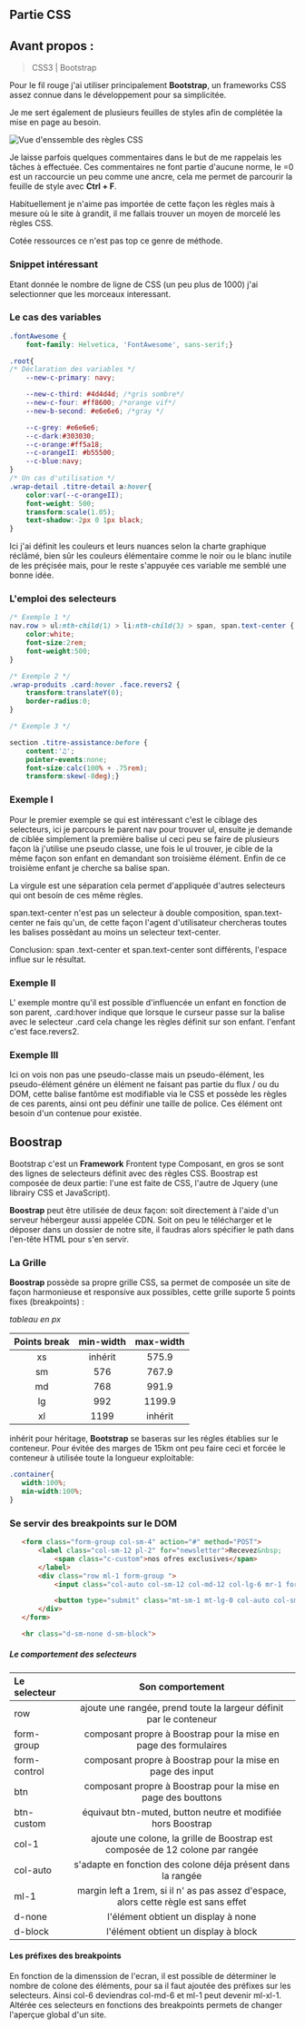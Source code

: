 ﻿## Partie CSS
## Avant propos : 
> CSS3 | Bootstrap

Pour le fil rouge j'ai utiliser principalement **Bootstrap**, un frameworks CSS assez connue dans le développement pour sa simplicitée.

Je me sert également de plusieurs feuilles de styles afin de complétée la mise en page au besoin.

![Vue d'enssemble des règles CSS](img/snCSS.png)

Je laisse parfois quelques commentaires dans le but de me rappelais les tâches à effectuée. Ces commentaires ne font partie d'aucune norme, le =0 est un raccourcie un peu comme une ancre, cela me permet de parcourir la feuille de style avec **Ctrl + F**.

Habituellement je n'aime pas importée de cette façon les règles mais à mesure où le site à grandit, il me fallais trouver un moyen de morcelé les règles CSS.

Cotée ressources ce n'est pas top ce genre de méthode.

### Snippet intéressant
Etant donnée le nombre de ligne de CSS (un peu plus de 1000) j'ai selectionner que les morceaux interessant.

### Le cas des variables
```css
.fontAwesome {
	font-family: Helvetica, 'FontAwesome', sans-serif;}

.root{
/* Déclaration des variables */
	--new-c-primary: navy;

	--new-c-third: #4d4d4d; /*gris sombre*/
	--new-c-four: #ff8600; /*orange vif*/
	--new-b-second: #e6e6e6; /*gray */

	--c-grey: #e6e6e6;
	--c-dark:#303030;
	--c-orange:#ff5a18;
	--c-orangeII: #b55500;
	--c-blue:navy;
}
/* Un cas d'utilisation */
.wrap-detail .titre-detail a:hover{
	color:var(--c-orangeII);
	font-weight: 500;
	transform:scale(1.05);
	text-shadow:-2px 0 1px black;
}

```
Ici j'ai définit les couleurs et leurs nuances selon la charte graphique réclâmé, bien sûr les couleurs élémentaire comme le noir ou le blanc inutile de les préçisée mais, pour le reste s'appuyée ces variable me semblé une bonne idée.

### L'emploi des selecteurs
```css
/* Exemple 1 */
nav.row > ul:nth-child(1) > li:nth-child(3) > span, span.text-center {
	color:white;
	font-size:2rem;
	font-weight:500;
}

/* Exemple 2 */
.wrap-produits .card:hover .face.revers2 {
	transform:translateY(0);
	border-radius:0;
}

/* Exemple 3 */

section .titre-assistance:before {
	content:'♫';
	pointer-events:none;
	font-size:calc(100% + .75rem);
	transform:skew(-8deg);}

```
### Exemple I
 Pour le premier exemple se qui est intéressant c'est le ciblage des selecteurs, ici je parcours le parent nav pour trouver ul, ensuite je demande de ciblée simplement la première balise ul ceci peu se faire de plusieurs façon là j'utilise une pseudo classe, une fois le ul trouver, je cible de la même façon son enfant en demandant son troisième élément. Enfin de ce troisième enfant je cherche sa balise span. 
 
 La virgule est une séparation cela permet d'appliquée d'autres selecteurs qui ont besoin de ces même règles.
 
 span.text-center n'est pas un selecteur à double composition, span.text-center ne fais qu'un, de cette façon l'agent d'utilisateur chercheras toutes les balises possèdant au moins un selecteur text-center.
 
 Conclusion: span .text-center et span.text-center sont différents, l'espace influe sur le résultat.
 
 ### Exemple II
 
 L' exemple montre qu'il est possible d'influencée un enfant en fonction de son parent, .card:hover indique que lorsque le curseur passe sur la balise avec le selecteur .card cela change les règles définit sur son enfant. l'enfant c'est face.revers2.
 
 ### Exemple III
 
 Ici on vois non pas une pseudo-classe mais un pseudo-élément, les pseudo-élément génére un élément ne faisant pas partie du flux / ou du DOM, cette balise fantôme est modifiable via le CSS et possède les règles de ces parents, ainsi ont peu définir une taille de police. Ces élément ont besoin d'un contenue pour existée.
 
  ## Boostrap
 
 Bootstrap c'est un **Framework** Frontent type Composant, en gros se sont des lignes de selecteurs définit avec des règles CSS. Boostrap est composée de deux partie: l'une est faite de CSS, l'autre de Jquery (une librairy CSS et JavaScript).
 
 **Boostrap** peut être utilisée de deux façon: soit directement à l'aide d'un serveur hébergeur aussi appelée CDN. Soit on peu le télécharger et le déposer dans un dossier de notre site, il faudras alors spécifier le path dans l'en-tête HTML pour s'en servir.
 
 ### La Grille
 
 **Boostrap** possède sa propre grille CSS, sa permet de composée un site de façon harmonieuse et responsive aux possibles, cette grille suporte 5 points fixes (breakpoints) :
 
 *tableau en px*
 
 | Points break  | min-width   | max-width   |
 |:-------------:|:-----------:|:-----------:|
 |      xs       |   inhérit   |  575.9      |
 |      sm       |       576   |     767.9   |
 |      md       |       768   |      991.9  |
 |      lg       |       992   |     1199.9  |
 |      xl       |      1199   |   inhérit   |
 
 inhérit pour héritage, **Bootstrap** se baseras sur les régles établies sur le conteneur. Pour évitée des marges de 15km ont peu faire ceci et forcée le conteneur à utilisée toute la longueur exploitable:
 
 ```css
 .container{
	width:100%;
	min-width:100%;
 }
 
 ```
 ### Se servir des breakpoints sur le DOM
 
 ```html
 	<form class="form-group col-sm-4" action="#" method="POST">
		<label class="col-sm-12 pl-2" for="newsletter">Recevez&nbsp;
		    <span class="c-custom">nos ofres exclusives</span>
		</label>
		<div class="row ml-1 form-group ">
			<input class="col-auto col-sm-12 col-md-12 col-lg-6 mr-1 form-control" type="text" placeholder="Entre votre adresse mail" id="newsletter">

			<button type="submit" class="mt-sm-1 mt-lg-0 col-auto col-sm-12 col-md-6 col-lg-4 btn btn-custom">S'abonnez</button>		
		</div>
	</form>

	<hr class="d-sm-none d-sm-block">
 
 ```
 ##### Le comportement des selecteurs
 
 | Le selecteur  | Son comportement  |
 |:--------------|:-----------------:|
 |      row      |  ajoute une rangée, prend toute la largeur définit par le conteneur|
 |    form-group |  composant propre à Boostrap pour la mise en page des formulaires   |
 |  form-control |  composant propre à Boostrap pour la mise en page des input   |
 |      btn      |  composant propre à Boostrap pour la mise en page des bouttons   |
 |  btn-custom   |  équivaut btn-muted, button neutre et modifiée hors Boostrap   |
 |      col-1    |  ajoute une colone, la grille de Boostrap est composée de 12 colone par rangée | 
 |  col-auto     |  s'adapte en fonction des colone déja présent dans la rangée   |
 |  ml-1 |  margin left a 1rem, si il n' as pas assez d'espace, alors cette règle est sans effet   |
 |  d-none |  l'élément obtient un display à none   |
 |  d-block |  l'élément obtient un display à block   |
 
 #### Les préfixes des breakpoints
 
 En fonction de la dimenssion de l'ecran, il est possible de déterminer le nombre de colone des éléments, pour sa il faut ajoutée des préfixes sur les selecteurs. Ainsi col-6 deviendras col-md-6 et ml-1 peut devenir ml-xl-1. Altérée ces selecteurs en fonctions des breakpoints permets de changer l'aperçue global d'un site.
 
 
 
 
 
 
 
 
 
 
 
